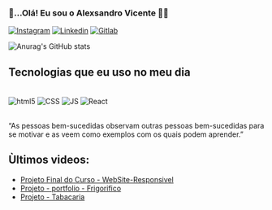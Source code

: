 
### 👋...Olá! Eu sou o Alexsandro Vicente 👨‍🎓

[![Instagram](https://img.shields.io/badge/Instagram-E4405F?style=for-the-badge&logo=instagram&logoColor=white)](https://instagram.com/oficial_alex.vct)
[![Linkedin](https://img.shields.io/badge/LinkedIn-0077B5?style=for-the-badge&logo=linkedin&logoColor=white)](https://www.linkedin.com/in/alexsandro-vct-b74b60234/)
[![Gitlab](https://img.shields.io/badge/GitLab-330F63?style=for-the-badge&logo=gitlab&logoColor=white)](https://gitlab.com/AlexsandroVcT)


![Anurag's GitHub stats](https://github-readme-stats.vercel.app/api?username=AlexsandroVcT&show_icons=true&theme=synthwave)

## Tecnologias que eu uso no meu dia

<div style="display: inline_block"><br/>
<img align="center" alt="html5" src="https://img.shields.io/badge/HTML5-E34F26?style=for-the-badge&logo=html5&logoColor=white" />
<img align="center" alt="CSS" src="https://img.shields.io/badge/CSS3-1572B6?style=for-the-badge&logo=css3&logoColor=white" />
<img align="center" alt="JS" src="https://img.shields.io/badge/JavaScript-F7DF1E?style=for-the-badge&logo=javascript&logoColor=black" />
<img align="center" alt="React" src="https://img.shields.io/badge/React-20232A?style=for-the-badge&logo=react&logoColor=61DAFB" />
</div><br/>

“As pessoas bem-sucedidas observam outras pessoas bem-sucedidas para se motivar e as veem como exemplos com os quais podem aprender.”

## Ùltimos videos:
- [Projeto Final do Curso - WebSite-Responsivel](https://www.instagram.com/p/CbeAVWQjiLs/)<br/>
- [Projeto - portfolio - Frigorifico](https://www.instagram.com/p/Cbd-_jLjZTT/)
- [Projeto - Tabacaria](https://www.instagram.com/p/CbRgzJBjk8l/)

